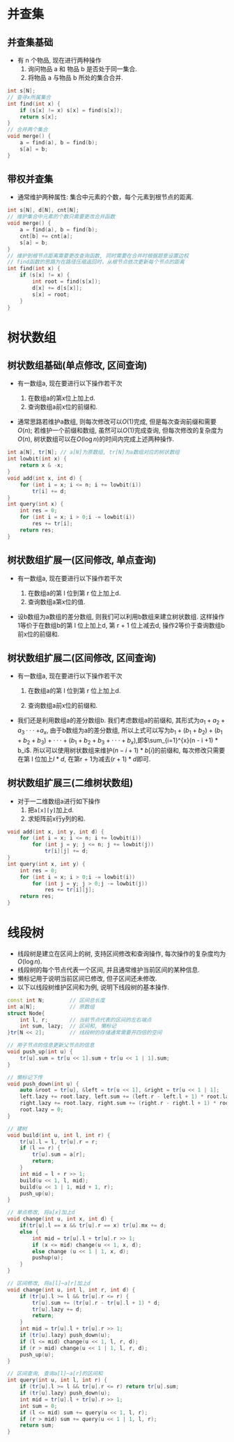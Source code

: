 # 并查集

## 并查集基础

- 有 n 个物品, 现在进行两种操作
	1. 询问物品 a 和 物品 b 是否处于同一集合. 
	2. 将物品 a 与物品 b 所处的集合合并.

```c++
int s[N];
// 查寻x所属集合
int find(int x) {
    if (s[x] != x) s[x] = find(s[x]);
    return s[x];
}
// 合并两个集合
void merge() {
	a = find(a), b = find(b);
    s[a] = b;
}
```

## 带权并查集

- 通常维护两种属性: 集合中元素的个数，每个元素到根节点的距离.

```c++
int s[N], d[N], cnt[N];
// 维护集合中元素的个数只需要更改合并函数
void merge() {
	a = find(a), b = find(b);
    cnt[b] += cnt[a];
    s[a] = b;
}
// 维护到根节点距离需要更改查询函数, 同时需要在合并时根据题意设置边权
// find函数的思路为在路径压缩返回时，从根节点依次更新每个节点的距离
int find(int x) {
    if (s[x] != x) {
        int root = find(s[x]);
        d[x] += d[s[x]];
        s[x] = root;
    }
}
```

# 树状数组

## 树状数组基础(单点修改, 区间查询)

- 有一数组a, 现在要进行以下操作若干次
	1. 在数组a的第x位上加上d.
	2. 查询数组a前x位的前缀和.

- 通常思路若维护a数组, 则每次修改可以$O(1)$完成, 但是每次查询前缀和需要$O(n)$; 若维护一个前缀和数组, 虽然可以$O(1)$完成查询, 但每次修改的复杂度为$O(n)$, 树状数组可以在$O(\log n)$的时间内完成上述两种操作.

```c++
int a[N], tr[N]; // a[N]为原数组, tr[N]为a数组对应的树状数组
int lowbit(int x) {
    return x & -x;
}
void add(int x, int d) {
    for (int i = x; i <= n; i += lowbit(i))
        tr[i] += d;
}
int query(int x) {
    int res = 0;
    for (int i = x; i > 0;i -= lowbit(i))
        res += tr[i];
    return res;
}
```

## 树状数组扩展一(区间修改, 单点查询)

- 有一数组a, 现在要进行以下操作若干次
	1. 在数组a的第 l 位到第 r 位上加上d.
	2. 查询数组a第x位的值.

- 设b数组为a数组的差分数组, 则我们可以利用b数组来建立树状数组. 这样操作1等价于在数组b的第 l 位上加上d, 第 r + 1 位上减去d, 操作2等价于查询数组b前x位的前缀和.

## 树状数组扩展二(区间修改, 区间查询)

- 有一数组a, 现在要进行以下操作若干次

	1. 在数组a的第 l 位到第 r 位上加上d.

	1. 查询数组a前x位的前缀和.

- 我们还是利用数组a的差分数组b. 我们考虑数组a的前缀和, 其形式为$a_1+a_2+a_3···+a_x$, 由于b数组为a的差分数组, 所以上式可以写为$b_1+(b_1+b_2)+(b_1+b_2+b_3)+···+(b_1+b_2+b_3+···+b_x)$,即$\sum_{i=1}^{x}(n - i +1) * b_i$. 所以可以使用树状数组来维护$(n - i + 1) * b[i]$的前缀和, 每次修改只需要在第 l 位加上$l * d$, 在第r + 1为减去$(r + 1) * d$即可.

## 树状数组扩展三(二维树状数组)

- 对于一二维数组a进行如下操作
	1. 把`a[x][y]`加上d.
	2. 求矩阵前x行y列的和.


```c++
void add(int x, int y, int d) {
    for (int i = x; i <= n; i += lowbit(i))
        for (int j = y; j <= n; j += lowbit(j))
            tr[i][j] += d;
}
int query(int x, int y) {
    int res = 0;
    for (int i = x; i > 0;i -= lowbit(i))
        for (int j = y; j > 0;j -= lowbit(j))
            res += tr[i][j];
    return res;
}
```

# 线段树

- 线段树是建立在区间上的树, 支持区间修改和查询操作, 每次操作的复杂度均为$O(\log n)$.
- 线段树的每个节点代表一个区间, 并且通常维护当前区间的某种信息.
- 懒标记用于说明当前区间已修改, 但子区间还未修改.
- 以下以线段树维护区间和为例, 说明下线段树的基本操作.

```c++
const int N;		// 区间总长度
int a[N];			// 原数组
struct Node{	
    int l, r;		// 当前节点代表的区间的左右端点	
    int sum, lazy;	// 区间和, 懒标记
}tr[N << 2];		// 线段树的存储通常需要开四倍的空间

// 用子节点的信息更新父节点的信息
void push_up(int u) {
    tr[u].sum = tr[u << 1].sum + tr[u << 1 | 1].sum;
}

// 懒标记下传
void push_down(int u) {
    auto &root = tr[u], &left = tr[u << 1], &right = tr[u << 1 | 1];
    left.lazy += root.lazy, left.sum += (left.r - left.l + 1) * root.lazy;
    right.lazy += root.lazy, right.sum += (right.r - right.l + 1) * root.lazy;
    root.lazy = 0;
}

// 建树
void build(int u, int l, int r) {
    tr[u].l = l, tr[u].r = r;
    if (l == r) {
        tr[u].sum = a[r];
        return;
    }
    int mid = l + r >> 1;
    build(u << 1, l, mid);
    build(u << 1 | 1, mid + 1, r);
    push_up(u);
}

// 单点修改, 将a[x]加上d
void change(int u, int x, int d) {
    if(tr[u].l == x && tr[u].r == x) tr[u].mx += d;
    else {
        int mid = tr[u].l + tr[u].r >> 1;
        if (x <= mid) change(u << 1, x, d);
        else change (u << 1 | 1, x, d);
        pushup(u);
    }
}

// 区间修改, 将a[l]~a[r]加上d
void change(int u, int l, int r, int d) {
    if (tr[u].l >= l && tr[u].r <= r) {
        tr[u].sum += (tr[u].r - tr[u].l + 1) * d;
        tr[u].lazy += d;
        return;
    }
    int mid = tr[u].l + tr[u].r >> 1;
    if (tr[u].lazy) push_down(u);
    if (l <= mid) change(u << 1, l, r, d);
    if (r > mid) change(u << 1 | 1, l, r, d);
    push_up(u);
}

// 区间查询, 查询a[l]~a[r]的区间和
int query(int u, int l, int r) {
    if (tr[u].l >= l && tr[u].r <= r) return tr[u].sum;
    if (tr[u].lazy) push_down(u);
    int mid = tr[u].l + tr[u].r >> 1;
   	int sum = 0;
    if (l <= mid) sum += query(u << 1, l, r);
    if (r > mid) sum += query(u << 1 | 1, l, r);
    return sum;
}
```
